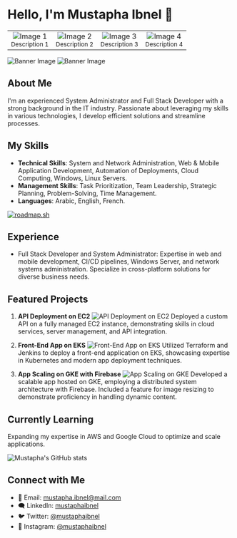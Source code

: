 # Hello, I'm Mustapha Ibnel 👋

<table>
  <tr>
    <td align="center">
      <img src="images/ci-cd.gif" alt="Image 1" width="auto" />
      <br />
      <sub>Description 1</sub>
    </td>
    <td align="center">
      <img src="images/ci-cd.gif" alt="Image 2" width="auto" />
      <br />
      <sub>Description 2</sub>
    </td>
    <td align="center">
      <img src="images/ci-cd.gif" alt="Image 3" width="auto" />
      <br />
      <sub>Description 3</sub>
    </td>
    <td align="center">
      <img src="images/ci-cd.gif" alt="Image 4" width="auto" />
      <br />
      <sub>Description 4</sub>
    </td>
  </tr>
</table>


![Banner Image](images/ci-cd.gif)
![Banner Image](images/ci-cd.gif)
## About Me
I'm an experienced System Administrator and Full Stack Developer with a strong background in the IT industry. Passionate about leveraging my skills in various technologies, I develop efficient solutions and streamline processes.

## My Skills
- **Technical Skills**: System and Network Administration, Web & Mobile Application Development, Automation of Deployments, Cloud Computing, Windows, Linux Servers.
- **Management Skills**: Task Prioritization, Team Leadership, Strategic Planning, Problem-Solving, Time Management.
- **Languages**: Arabic, English, French.

[![roadmap.sh](https://api.roadmap.sh/v1-badge/wide/64b5f7f40a49b0be0ed77f8b?variant=dark&roadmaps=full-stack%2Cfrontend%2Cbackend%2Cdevops)](https://roadmap.sh)

## Experience
- Full Stack Developer and System Administrator: Expertise in web and mobile development, CI/CD pipelines, Windows Server, and network systems administration. Specialize in cross-platform solutions for diverse business needs.

## Featured Projects
1. **API Deployment on EC2**
   ![API Deployment on EC2](images/ci-cd.gif)
   Deployed a custom API on a fully managed EC2 instance, demonstrating skills in cloud services, server management, and API integration.

2. **Front-End App on EKS**
   ![Front-End App on EKS](URL_TO_YOUR_EKS_PROJECT_IMAGE)
   Utilized Terraform and Jenkins to deploy a front-end application on EKS, showcasing expertise in Kubernetes and modern app deployment techniques.

3. **App Scaling on GKE with Firebase**
   ![App Scaling on GKE](URL_TO_YOUR_GKE_PROJECT_IMAGE)
   Developed a scalable app hosted on GKE, employing a distributed system architecture with Firebase. Included a feature for image resizing to demonstrate proficiency in handling dynamic content.

## Currently Learning 
Expanding my expertise in AWS and Google Cloud to optimize and scale applications.

![Mustapha's GitHub stats](https://github-readme-stats.vercel.app/api?username=mustaphaibnel&show_icons=true&theme=tokyonight)

## Connect with Me 
- 📧 Email: [mustapha.ibnel@mail.com](mailto:mustapha.ibnel@mail.com)
- 🗨️ LinkedIn: [mustaphaibnel](https://linkedin.com/in/mustaphaibnel)
- 🐦 Twitter: [@mustaphaibnel](https://twitter.com/mustaphaibnel)
- 📸 Instagram: [@mustaphaibnel](https://instagram.com/mustaphaibnel)
